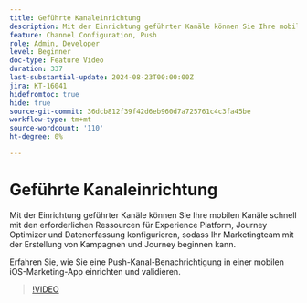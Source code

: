 ```yaml
---
title: Geführte Kanaleinrichtung
description: Mit der Einrichtung geführter Kanäle können Sie Ihre mobilen Kanäle schnell mit den erforderlichen Ressourcen für Experience Platform, Journey Optimizer und Datenerfassung konfigurieren, sodass Ihr Marketingteam mit der Erstellung von Kampagnen und Journey beginnen kann. Erfahren Sie, wie Sie eine Push-Kanal-Benachrichtigung in einer mobilen iOS-Marketing-App einrichten und validieren.
feature: Channel Configuration, Push
role: Admin, Developer
level: Beginner
doc-type: Feature Video
duration: 337
last-substantial-update: 2024-08-23T00:00:00Z
jira: KT-16041
hidefromtoc: true
hide: true
source-git-commit: 36dcb812f39f42d6eb960d7a725761c4c3fa45be
workflow-type: tm+mt
source-wordcount: '110'
ht-degree: 0%

---
```



# Geführte Kanaleinrichtung

Mit der Einrichtung geführter Kanäle können Sie Ihre mobilen Kanäle schnell mit den erforderlichen Ressourcen für Experience Platform, Journey Optimizer und Datenerfassung konfigurieren, sodass Ihr Marketingteam mit der Erstellung von Kampagnen und Journey beginnen kann.

Erfahren Sie, wie Sie eine Push-Kanal-Benachrichtigung in einer mobilen iOS-Marketing-App einrichten und validieren.

>[!VIDEO](https://video.tv.adobe.com/v/3433053/?learn=on)

